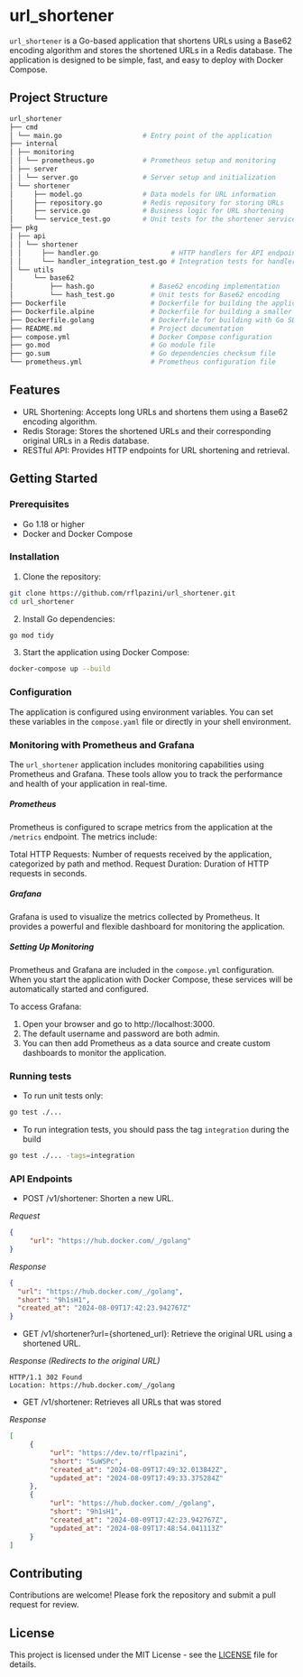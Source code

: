 # url_shortener

`url_shortener` is a Go-based application that shortens URLs using a Base62 encoding algorithm and stores the shortened URLs in a Redis database. The application is designed to be simple, fast, and easy to deploy with Docker Compose.



## Project Structure

```bash
url_shortener
├── cmd
│ └── main.go                    # Entry point of the application
├── internal
│ ├── monitoring
│ │ └── prometheus.go            # Prometheus setup and monitoring
│ ├── server
│ │ └── server.go                # Server setup and initialization
│ └── shortener
│     ├── model.go               # Data models for URL information
│     ├── repository.go          # Redis repository for storing URLs
│     ├── service.go             # Business logic for URL shortening
│     └── service_test.go        # Unit tests for the shortener service
├── pkg
│ ├── api
│ │ └── shortener
│ │     ├── handler.go                  # HTTP handlers for API endpoints
│ │     └── handler_integration_test.go # Integration tests for handlers
│ └── utils
│     └── base62
│         ├── hash.go              # Base62 encoding implementation
│         └── hash_test.go         # Unit tests for Base62 encoding
├── Dockerfile                     # Dockerfile for building the application
├── Dockerfile.alpine              # Dockerfile for building a smaller image with Alpine
├── Dockerfile.golang              # Dockerfile for building with Go SDK
├── README.md                      # Project documentation
├── compose.yml                    # Docker Compose configuration
├── go.mod                         # Go module file
├── go.sum                         # Go dependencies checksum file
└── prometheus.yml                 # Prometheus configuration file
```

## Features
- URL Shortening: Accepts long URLs and shortens them using a Base62 encoding algorithm.
- Redis Storage: Stores the shortened URLs and their corresponding original URLs in a Redis database.
- RESTful API: Provides HTTP endpoints for URL shortening and retrieval.


## Getting Started
### Prerequisites
- Go 1.18 or higher
- Docker and Docker Compose

### Installation

1. Clone the repository:
```bash 
git clone https://github.com/rflpazini/url_shortener.git
cd url_shortener
```

2. Install Go dependencies:
```bash 
go mod tidy
```
3. Start the application using Docker Compose:
```bash 
docker-compose up --build 
```

### Configuration
The application is configured using environment variables. You can set these variables in the `compose.yaml` file or directly in your shell environment.

### Monitoring with Prometheus and Grafana
The `url_shortener` application includes monitoring capabilities using Prometheus and Grafana. These tools allow you to track the performance and health of your application in real-time.

##### Prometheus
Prometheus is configured to scrape metrics from the application at the `/metrics` endpoint. The metrics include:

Total HTTP Requests: Number of requests received by the application, categorized by path and method.
Request Duration: Duration of HTTP requests in seconds.

##### Grafana
Grafana is used to visualize the metrics collected by Prometheus. It provides a powerful and flexible dashboard for monitoring the application.
##### Setting Up Monitoring
Prometheus and Grafana are included in the `compose.yml` configuration. When you start the application with Docker Compose, these services will be automatically started and configured.

To access Grafana:
1. Open your browser and go to http://localhost:3000.
2. The default username and password are both admin.
3. You can then add Prometheus as a data source and create custom dashboards to monitor the application.

### Running tests

- To run unit tests only:
```bash
go test ./...
```

- To run integration tests, you should pass the tag `integration` during the build
```bash
go test ./... -tags=integration
```

### API Endpoints

- POST /v1/shortener: Shorten a new URL.
 
_Request_
```json
{
     "url": "https://hub.docker.com/_/golang"
}

```
_Response_
```json
{
  "url": "https://hub.docker.com/_/golang",
  "short": "9h1sH1",
  "created_at": "2024-08-09T17:42:23.942767Z"
}
```
- GET /v1/shortener?url={shortened_url}: Retrieve the original URL using a shortened URL.

_Response (Redirects to the original URL)_
```
HTTP/1.1 302 Found
Location: https://hub.docker.com/_/golang
```

- GET /v1/shortener: Retrieves all URLs that was stored

_Response_
```json
[
     {
          "url": "https://dev.to/rflpazini",
          "short": "SuWSPc",
          "created_at": "2024-08-09T17:49:32.013842Z",
          "updated_at": "2024-08-09T17:49:33.375284Z"
     },
     {
          "url": "https://hub.docker.com/_/golang",
          "short": "9h1sH1",
          "created_at": "2024-08-09T17:42:23.942767Z",
          "updated_at": "2024-08-09T17:48:54.041113Z"
     }
]
```

## Contributing
Contributions are welcome! Please fork the repository and submit a pull request for review.

## License
This project is licensed under the MIT License - see the [LICENSE](https://rflpazini.mit-license.org/) file for details.